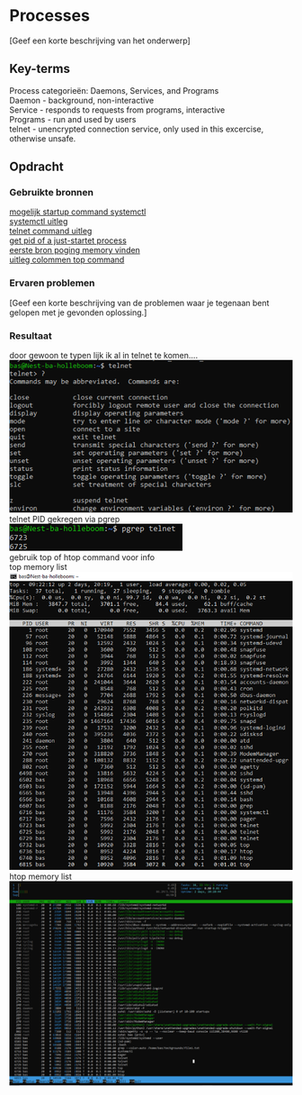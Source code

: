 # Processes
[Geef een korte beschrijving van het onderwerp]

## Key-terms
Process categorieën: Daemons, Services, and Programs  
Daemon - background, non-interactive  
Service - responds to requests from programs, interactive  
Programs - run and used by users  
telnet - unencrypted connection service, only used in this excercise, otherwise unsafe.

## Opdracht
### Gebruikte bronnen
[mogelijk startup command systemctl](https://phoenixnap.com/kb/telnet-linux)  
[systemctl uitleg](https://www.digitalocean.com/community/tutorials/how-to-use-systemctl-to-manage-systemd-services-and-units)  
[telnet command uitleg](https://www.ionos.com/digitalguide/server/tools/telnet-commands/)  
[get pid of a just-startet process](https://www.baeldung.com/linux/just-started-process-pid)  
[eerste bron poging memory vinden](https://phoenixnap.com/kb/linux-commands-check-memory-usage)  
[uitleg colommen top command](https://www.howtogeek.com/668986/how-to-use-the-linux-top-command-and-understand-its-output/)

### Ervaren problemen
[Geef een korte beschrijving van de problemen waar je tegenaan bent gelopen met je gevonden oplossing.]

### Resultaat
door gewoon <telnet> te typen lijk ik al in telnet te komen....  
![startup](/01_Linux_1/images/8-telnetstartup+questionmark.PNG)  
telnet PID gekregen via pgrep  
![pid](/01_Linux_1/images/8-telnet-pid.PNG)  
gebruik top of htop command voor info  
top memory list  
![top](/01_Linux_1/images/8-top-memory.PNG)  
htop memory list  
![htop](/01_Linux_1/images/8-htop-memory.PNG)  
